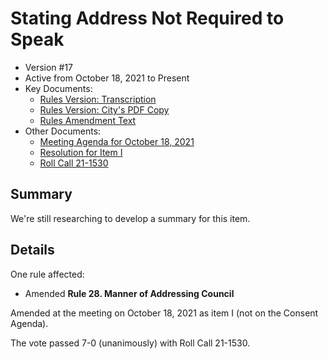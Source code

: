 # Stating Address Not Required to Speak

- Version #17
- Active from October 18, 2021 to Present
- Key Documents:
    - [Rules Version: Transcription](#/view/rules-archive~2021_10_18~transcription)
    - [Rules Version: City's PDF Copy](assets/rules-archive/2021_10_18/copy.pdf)
    - [Rules Amendment Text](#/view/rules-archive~2021_10_18~amendment)
- Other Documents:
    - [Meeting Agenda for October 18, 2021](assets/rules-archive/2021_10_18/agenda.pdf)
    - [Resolution for Item I](assets/rules-archive/2021_10_18/resolution.pdf)
    - [Roll Call 21-1530](assets/rules-archive/2021_10_18/roll_call.pdf)

## Summary

We're still researching to develop a summary for this item.

## Details

One rule affected:

- Amended **Rule 28. Manner of Addressing Council**

Amended at the meeting on October 18, 2021 as item I (not on the Consent Agenda).

The vote passed 7-0 (unanimously) with Roll Call 21-1530.
